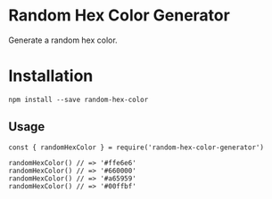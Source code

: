 # Random Hex Color Generator

Generate a random hex color.

# Installation

```
npm install --save random-hex-color

```
## Usage

```
const { randomHexColor } = require('random-hex-color-generator')

randomHexColor() // => '#ffe6e6'
randomHexColor() // => '#660000'
randomHexColor() // => '#a65959'
randomHexColor() // => '#00ffbf'

```
